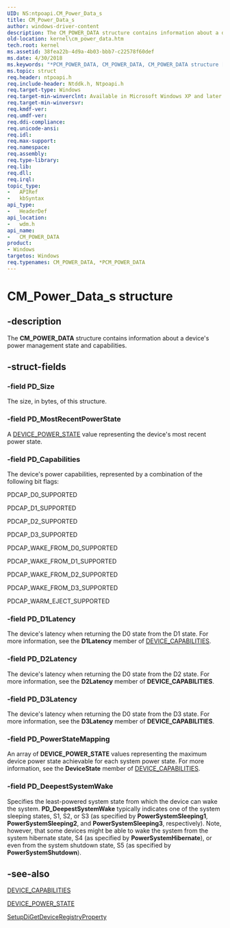 ```yaml
---
UID: NS:ntpoapi.CM_Power_Data_s
title: CM_Power_Data_s
author: windows-driver-content
description: The CM_POWER_DATA structure contains information about a device's power management state and capabilities.
old-location: kernel\cm_power_data.htm
tech.root: kernel
ms.assetid: 38fea22b-4d9a-4b03-bbb7-c22578f60def
ms.date: 4/30/2018
ms.keywords: "*PCM_POWER_DATA, CM_POWER_DATA, CM_POWER_DATA structure [Kernel-Mode Driver Architecture], CM_Power_Data_s, PCM_POWER_DATA, PCM_POWER_DATA structure pointer [Kernel-Mode Driver Architecture], kernel.cm_power_data, kstruct_a_da572af5-5cb2-41f4-be3d-f2c1b715e4d7.xml, wdm/CM_POWER_DATA, wdm/PCM_POWER_DATA"
ms.topic: struct
req.header: ntpoapi.h
req.include-header: Ntddk.h, Ntpoapi.h
req.target-type: Windows
req.target-min-winverclnt: Available in Microsoft Windows XP and later versions of the Windows operating system.
req.target-min-winversvr: 
req.kmdf-ver: 
req.umdf-ver: 
req.ddi-compliance: 
req.unicode-ansi: 
req.idl: 
req.max-support: 
req.namespace: 
req.assembly: 
req.type-library: 
req.lib: 
req.dll: 
req.irql: 
topic_type:
-	APIRef
-	kbSyntax
api_type:
-	HeaderDef
api_location:
-	wdm.h
api_name:
-	CM_POWER_DATA
product:
- Windows
targetos: Windows
req.typenames: CM_POWER_DATA, *PCM_POWER_DATA
---
```


# CM_Power_Data_s structure


## -description


The <b>CM_POWER_DATA</b> structure contains information about a device's power management state and capabilities.


## -struct-fields




### -field PD_Size

The size, in bytes, of this structure.


### -field PD_MostRecentPowerState

A <a href="https://msdn.microsoft.com/library/windows/hardware/ff554628">DEVICE_POWER_STATE</a> value representing the device's most recent power state.


### -field PD_Capabilities

The device's power capabilities, represented by a combination of the following bit flags:

PDCAP_D0_SUPPORTED

PDCAP_D1_SUPPORTED

PDCAP_D2_SUPPORTED

PDCAP_D3_SUPPORTED

PDCAP_WAKE_FROM_D0_SUPPORTED

PDCAP_WAKE_FROM_D1_SUPPORTED

PDCAP_WAKE_FROM_D2_SUPPORTED

PDCAP_WAKE_FROM_D3_SUPPORTED

PDCAP_WARM_EJECT_SUPPORTED


### -field PD_D1Latency

The device's latency when returning the D0 state from the D1 state. For more information, see the <b>D1Latency</b> member of <a href="https://msdn.microsoft.com/library/windows/hardware/ff543095">DEVICE_CAPABILITIES</a>.


### -field PD_D2Latency

The device's latency when returning the D0 state from the D2 state. For more information, see the <b>D2Latency</b> member of <b>DEVICE_CAPABILITIES</b>.


### -field PD_D3Latency

The device's latency when returning the D0 state from the D3 state. For more information, see the <b>D3Latency</b> member of <b>DEVICE_CAPABILITIES</b>.


### -field PD_PowerStateMapping

An array of <b>DEVICE_POWER_STATE</b> values representing the maximum device power state achievable for each system power state. For more information, see the <b>DeviceState</b> member of <a href="https://msdn.microsoft.com/library/windows/hardware/ff543095">DEVICE_CAPABILITIES</a>.


### -field PD_DeepestSystemWake

Specifies the least-powered system state from which the device can wake the system. <b>PD_DeepestSystemWake</b> typically indicates one of the system sleeping states, S1, S2, or S3 (as specified by <b>PowerSystemSleeping1</b>, <b>PowerSystemSleeping2</b>, and <b>PowerSystemSleeping3</b>, respectively). Note, however, that some devices might be able to wake the system from the system hibernate state, S4 (as specified by <b>PowerSystemHibernate</b>), or even from the system shutdown state, S5 (as specified by <b>PowerSystemShutdown</b>). 


## -see-also




<a href="https://msdn.microsoft.com/library/windows/hardware/ff543095">DEVICE_CAPABILITIES</a>



<a href="https://msdn.microsoft.com/library/windows/hardware/ff554628">DEVICE_POWER_STATE</a>



<a href="https://msdn.microsoft.com/library/windows/hardware/ff551967">SetupDiGetDeviceRegistryProperty</a>
 

 


